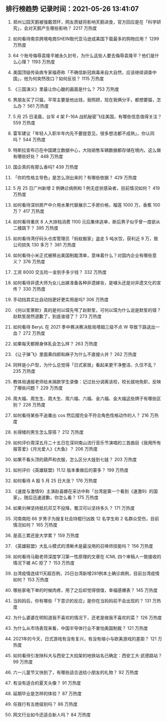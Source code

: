 
## 排行榜趋势 记录时间：2021-05-26 13:41:07
  
  1. 郑州公园天鹅被强戴颈环，网友质疑将影响天鹅进食，官方回应是在「科学研究」，会对天鹅产生哪些影响？ 2217 万热度
    
  2. 如何看待南京跨境电商SHEIN取代亚马逊成美国下载最多的购物应用？ 1299 万热度
    
  3. 64 个账号侮辱袁隆平被永久封号，为什么这些人要去侮辱袁隆平？他们是什么心理？ 1193 万热度
    
  4. 美国顶级传染病专家福奇称「不确信新冠病毒来自大自然，应该继续调查中国」，他为何突然改口？如何反驳？ 1115 万热度
    
  5. 《三国演义》里最让你心酸的画面是什么？ 753 万热度
    
  6. 男朋友买了只猫，平常主要是他出钱，我照顾，现在我俩分手，都想要猫，怎么办？ 561 万热度
    
  7. 5 月 25 日凌晨，台军 4 架 F-16A 战机秘密飞往美国，有哪些信息值得关注？ 559 万热度
    
  8. 雷军建议「年轻人入职半年内先不要提意见，很多想法都不成熟」，你认同吗？ 544 万热度
    
  9. 特斯拉宣布已在中国建立数据中心，大陆销售车辆数据都存储在境内，这么做有哪些好处？ 448 万热度
    
  10. 国企真的有那么香吗? 439 万热度
    
  11. 「你的性格主导色」是怎么测出来的？有哪些依据？ 429 万热度
    
  12. 5 月 25 日广州新增 2 例确诊病例和 1 例无症状感染者，目前情况如何？ 419 万热度
    
  13. 如何看待深圳房产中介用水果代替展示二手房价格，榴莲 1000 万，香蕉 100 万？ 417 万热度
    
  14. 如何看待重庆 8 人大排档消费 1100 元后集体逃单，断后男子似乎曾一度欲从二楼跳下？ 395 万热度
    
  15. 如何看待湾仔码头仓库管理员「蚂蚁搬家」盗走 5 吨水饺，获利近 9 万，致公司损失 130 多万？ 381 万热度
    
  16. 如何看待小米正式被移出美国制裁清单，意味着什么？对国内企业有哪些意义？ 376 万热度
    
  17. 工资 8000 交五险一金到手多少钱？ 332 万热度
    
  18. 如何看待非遗大师为女儿出嫁准备各种非遗嫁妆，是噱头还是对非遗文化的宣传？ 330 万热度
    
  19. 手动挡其实比自动挡更好更实用是吗? 306 万热度
    
  20. 《何以笙箫默》真的是何以琛先甩了赵默笙，可何以琛为什么说是默笙的错？赵默笙居然道歉了，到底谁错了？ 273 万热度
    
  21. 如何看待 BeryL 在 2021 季中赛决赛决胜局塔姆三级不点 W 导致下路送出一血？ 272 万热度
    
  22. 如果每天都擦身体乳会怎么样？ 263 万热度
    
  23. 《让子弹飞》里面黄四郎和麻子为什么不直接火并？ 262 万热度
    
  24. 同样是小户型，为什么总觉得「日式家居」看起来更干净整洁、久住不乱？ 235 万热度
    
  25. 教体局通报老师给未捐款学生录像：记过处分调离该校，校长就地免职，反映了哪些问题？ 229 万热度
    
  26. 周大福、周生生、周大生、周六福、六福、金六福、金大福这些牌子有哪些区别？ 226 万热度
    
  27. 如何看待某些不追番出 cos 然后摆完全不符合角色性格动作的人？ 216 万热度
    
  28. 长得矮的男生怎么穿搭？ 212 万热度
    
  29. 如何评价周深五月二十五日在深圳南山流行音乐节演唱的三首曲目《我用所有报答爱》《月光爱人》《大鱼》？ 206 万热度
    
  30. 如果不看头顶的葫芦和衣服，怎么区分大娃到七娃？ 203 万热度
    
  31. 如何评价《英雄联盟》11.12 版本重做后的蒙多？ 199 万热度
    
  32. 如何看待 A 股 5 月 25 日大涨？ 176 万热度
    
  33. 《速度与激情9》主演赵喜娜在采访中称「台湾是第一个看到《速激9》的国家」，随后迅速道歉，你怎么看？ 175 万热度
    
  34. 如果刘禅坚持抵抗邓艾不投降，蜀汉可以坚持多久？ 171 万热度
    
  35. 河南南阳 66 岁男子为报复社会持棍行凶致 12 名学生和 2 名群众受伤，目前情况如何？ 165 万热度
    
  36. 是高三累还是大学累？ 159 万热度
    
  37. 《英雄联盟》大乱斗模式的清晰术是最没用的召唤师技能吗？ 156 万热度
    
  38. 如何看待马毅老师深度学习第一性原理的文章在 ICML 四个审稿人一致接收的情况下被 AC 拒了？ 153 万热度
    
  39. 台湾疫情连续11天超百例，25日台湾新增281例本土确诊病例，目前台湾疫情如何？ 153 万热度
    
  40. 哪些家电下单的时候肉疼，用了之后却觉得很值，幸福感爆表？ 145 万热度
    
  41. 当妈妈后，你有哪些「下意识的反应」是你在当妈妈前不会出现的？ 131 万热度
    
  42. 为什么婆婆在明知道我不喜欢的情况下，还老是做我不喜欢的菜？ 126 万热度
    
  43. 为什么从市场表现来看，中国半导体行业不害怕美国制裁？ 121 万热度
    
  44. 2021年的今天，日式游戏有没有复兴，有没有缩小与欧美游戏的差距？ 121 万热度
    
  45. 如何看待引发陕科大与西安工大掐架的地铁站名已确定：西安工大·武德路站？ 99 万热度
    
  46. 六一儿童节又快到了，有哪些适合送给小朋友的礼物？ 92 万热度
    
  47. 有没有适合的夏天头像？ 91 万热度
    
  48. 延期毕业是怎样的体验？ 87 万热度
    
  49. 任我行有五绝级别吗？ 86 万热度
    
  50. 网文行业如今还适合新人吗？ 84 万热度
    